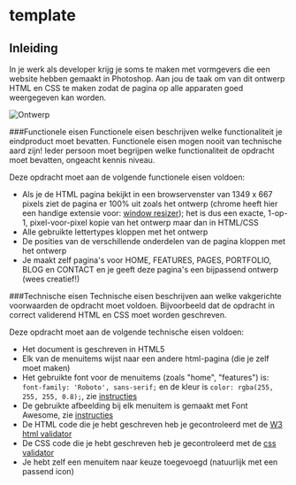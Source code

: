 # template

## Inleiding
In je werk als developer krijg je soms te maken met vormgevers die een website hebben gemaakt in Photoshop. Aan jou de taak om van dit ontwerp HTML en CSS te maken zodat de pagina op alle apparaten goed weergegeven kan worden.

![Ontwerp](https://github.com/davinci-ao/template/blob/master/voorbeeld/ontwerp.png)

###Functionele eisen
Functionele eisen beschrijven welke functionaliteit je eindproduct moet bevatten. Functionele eisen mogen nooit van technische aard zijn! Ieder persoon moet begrijpen welke functionaliteit de opdracht moet bevatten, ongeacht kennis niveau.

Deze opdracht moet aan de volgende functionele eisen voldoen:
* Als je de HTML pagina bekijkt in een browservenster van 1349 x 667 pixels ziet de pagina er 100% uit zoals het ontwerp (chrome heeft hier een handige extensie voor: [window resizer](https://chrome.google.com/webstore/detail/window-resizer/kkelicaakdanhinjdeammmilcgefonfh)); het is dus een exacte, 1-op-1, pixel-voor-pixel kopie van het ontwerp maar dan in HTML/CSS
* Alle gebruikte lettertypes kloppen met het ontwerp
* De posities van de verschillende onderdelen van de pagina kloppen met het ontwerp
* Je maakt zelf pagina's voor HOME, FEATURES, PAGES, PORTFOLIO, BLOG en CONTACT en je geeft deze pagina's een bijpassend ontwerp (wees creatief!)

###Technische eisen
Technische eisen beschrijven aan welke vakgerichte voorwaarden de opdracht moet voldoen. Bijvoorbeeld dat de opdracht in correct validerend HTML en CSS moet worden geschreven. 

Deze opdracht moet aan de volgende technische eisen voldoen:
* Het document is geschreven in HTML5
* Elk van de menuitems wijst naar een andere html-pagina (die je zelf moet maken)
* Het gebruikte font voor de menuitems (zoals "home", "features") is: `font-family: 'Roboto', sans-serif;` en de kleur is `color: rgba(255, 255, 255, 0.8);`, zie [instructies](https://github.com/davinci-ao/template/wiki/Een-lettertype-van-Google-gebruiken-in-jouw-pagina)
* De gebruikte afbeelding bij elk menuitem is gemaakt met Font Awesome, zie [instructies](https://github.com/davinci-ao/template/wiki/Font-awesome-Icons-gebruiken)
* De HTML code die je hebt geschreven heb je gecontroleerd met de [W3 html validator](https://validator.w3.org/#validate_by_input)
* De CSS code die je hebt geschreven heb je gecontroleerd met de [css validator](https://jigsaw.w3.org/css-validator/#validate_by_input)
* Je hebt zelf een menuitem naar keuze toegevoegd (natuurlijk met een passend icon)
